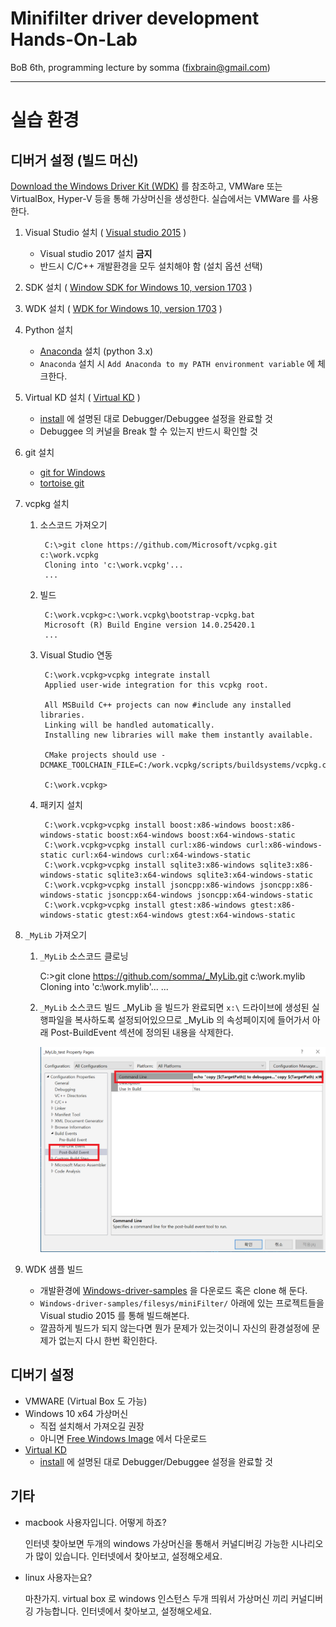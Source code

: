 # Minifilter driver development Hands-On-Lab

BoB 6th, programming lecture by somma (fixbrain@gmail.com)

---

# 실습 환경

## 디버거 설정 (빌드 머신)

[Download the Windows Driver Kit (WDK)](https://developer.microsoft.com/en-us/windows/hardware/windows-driver-kit) 를 참조하고, VMWare 또는 VirtualBox, Hyper-V 등을 통해 가상머신을 생성한다. 실습에서는 VMWare 를 사용한다.  

1. Visual Studio 설치 ( [Visual studio 2015](https://go.microsoft.com/fwlink/p/?LinkId=534599) )

    + Visual studio 2017 설치 **금지**
    + 반드시 C/C++ 개발환경을 모두 설치해야 함 (설치 옵션 선택)

1. SDK 설치 ( [Window SDK for Windows 10, version 1703](https://go.microsoft.com/fwlink/p/?LinkID=845298) )
1. WDK 설치 ( [WDK for Windows 10, version 1703](https://go.microsoft.com/fwlink/p/?LinkId=845980) )
1. Python 설치 

    + [Anaconda](https://www.continuum.io/downloads) 설치 (python 3.x)
    + `Anaconda` 설치 시 `Add Anaconda to my PATH environment variable` 에 체크한다.

1. Virtual KD 설치 ( [Virtual KD](http://virtualkd.sysprogs.org/) )

    + [install](http://virtualkd.sysprogs.org/tutorials/install/) 에 설명된 대로 Debugger/Debuggee 설정을 완료할 것
    + Debuggee 의 커널을 Break 할 수 있는지 반드시 확인할 것

1. git 설치 

    + [git for Windows](https://git-for-windows.github.io/)
    + [tortoise git](https://tortoisegit.org/download/)

1. vcpkg 설치 

    1. 소스코드 가져오기

            C:\>git clone https://github.com/Microsoft/vcpkg.git c:\work.vcpkg
            Cloning into 'c:\work.vcpkg'...
            ...

    1. 빌드

            C:\work.vcpkg>c:\work.vcpkg\bootstrap-vcpkg.bat
            Microsoft (R) Build Engine version 14.0.25420.1
            ...

    1. Visual Studio 연동 

            C:\work.vcpkg>vcpkg integrate install
            Applied user-wide integration for this vcpkg root.

            All MSBuild C++ projects can now #include any installed libraries.
            Linking will be handled automatically.
            Installing new libraries will make them instantly available.

            CMake projects should use -DCMAKE_TOOLCHAIN_FILE=C:/work.vcpkg/scripts/buildsystems/vcpkg.cmake

            C:\work.vcpkg>

    1. 패키지 설치
            
            C:\work.vcpkg>vcpkg install boost:x86-windows boost:x86-windows-static boost:x64-windows boost:x64-windows-static
            C:\work.vcpkg>vcpkg install curl:x86-windows curl:x86-windows-static curl:x64-windows curl:x64-windows-static
            C:\work.vcpkg>vcpkg install sqlite3:x86-windows sqlite3:x86-windows-static sqlite3:x64-windows sqlite3:x64-windows-static
            C:\work.vcpkg>vcpkg install jsoncpp:x86-windows jsoncpp:x86-windows-static jsoncpp:x64-windows jsoncpp:x64-windows-static
            C:\work.vcpkg>vcpkg install gtest:x86-windows gtest:x86-windows-static gtest:x64-windows gtest:x64-windows-static

1. `_MyLib` 가져오기 

    1. `_MyLib` 소스코드 클로닝

		C:\>git clone https://github.com/somma/_MyLib.git c:\work.mylib
		Cloning into 'c:\work.mylib'...
		...

    1. `_MyLib` 소스코드 빌드 
        _MyLib 을 빌드가 완료되면 `x:\` 드라이브에 생성된 실행파일을 복사하도록 설정되어있으므로 _MyLib 의 속성페이지에 들어가서 아래 Post-BuildEvent 섹션에 정의된 내용을 삭제한다. 

        ![post-build](images/img00.png)


1. WDK 샘플 빌드

    + 개발환경에 [Windows-driver-samples](https://github.com/Microsoft/Windows-driver-samples) 을 다운로드 혹은 clone 해 둔다. 
    + `Windows-driver-samples/filesys/miniFilter/` 아래에 있는 프로젝트들을 Visual studio 2015 를 통해 빌드해본다. 
    + 깔끔하게 빌드가 되지 않는다면 뭔가 문제가 있는것이니 자신의 환경설정에 문제가 없는지 다시 한번 확인한다.


## 디버기 설정

+ VMWARE (Virtual Box 도 가능)
+ Windows 10 x64 가상머신 
    + 직접 설치해서 가져오길 권장
    + 아니면 [Free Windows Image](https://developer.microsoft.com/en-us/microsoft-edge/tools/vms/) 에서 다운로드
+ [Virtual KD](http://virtualkd.sysprogs.org/)
    + [install](http://virtualkd.sysprogs.org/tutorials/install/) 에 설명된 대로 Debugger/Debuggee 설정을 완료할 것        


## 기타 

+ macbook 사용자입니다. 어떻게 하죠?

    인터넷 찾아보면 두개의 windows 가상머신을 통해서 커널디버깅 가능한 시나리오가 많이 있습니다. 인터넷에서 찾아보고, 설정해오세요.

+ linux 사용자는요?

    마찬가지. virtual box 로 windows 인스턴스 두개 띄워서 가상머신 끼리 커널디버깅 가능합니다. 인터넷에서 찾아보고, 설정해오세요.

